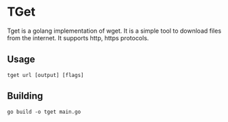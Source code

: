 # TGet
Tget is a golang implementation of wget. It is a simple tool to download files from the internet. It supports http, https protocols.

## Usage
```
tget url [output] [flags]
```

## Building
```
go build -o tget main.go
```
